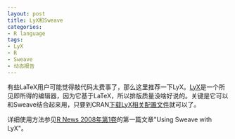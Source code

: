```yaml
---
layout: post
title: LyX和Sweave
categories:
- R language
tags:
- LyX
- R
- Sweave
- 动态报告
---
```


有些LaTeX用户可能觉得敲代码太费事了，那么这里推荐一下LyX。[LyX](http://www.lyx.org)是一个所见即所得的编辑器，因为它基于LaTeX，所以排版质量没啥好说的。关键是它可以和Sweave结合起来用，只要到CRAN[下载LyX相关配置文件](http://cran.r-project.org/contrib/extra/lyx/)就可以了。

详细使用方法参见[R News 2008年第1卷](http://cran.r-project.org/doc/Rnews/Rnews_2008-1.pdf)的第一篇文章"Using Sweave with LyX"。
